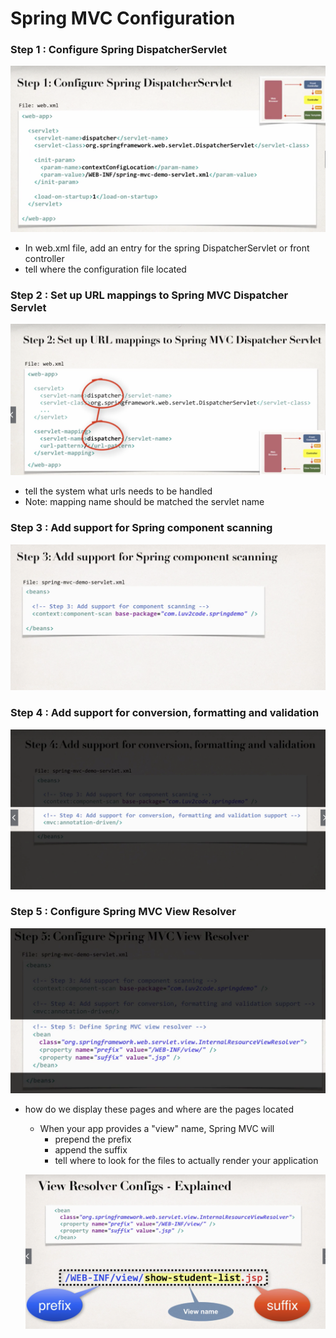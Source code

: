 # Spring MVC Configuration

### Step 1 : Configure Spring DispatcherServlet

![Spring%20MVC%20Configuration%2034bcf835825542f487a4a6f7a630b86b/Untitled.png](Spring%20MVC%20Configuration%2034bcf835825542f487a4a6f7a630b86b/Untitled.png)

- In web.xml file, add an entry for the spring DispatcherServlet or front controller
- tell where the configuration file located

### Step 2 : Set up URL mappings to Spring MVC Dispatcher Servlet

![Spring%20MVC%20Configuration%2034bcf835825542f487a4a6f7a630b86b/Untitled%201.png](Spring%20MVC%20Configuration%2034bcf835825542f487a4a6f7a630b86b/Untitled%201.png)

- tell the system what urls needs to be handled
- Note: mapping name should be matched the servlet name

### Step 3 : Add support for Spring component scanning

![Spring%20MVC%20Configuration%2034bcf835825542f487a4a6f7a630b86b/Untitled%202.png](Spring%20MVC%20Configuration%2034bcf835825542f487a4a6f7a630b86b/Untitled%202.png)

### Step 4 : Add support for conversion, formatting and validation

![Spring%20MVC%20Configuration%2034bcf835825542f487a4a6f7a630b86b/Untitled%203.png](Spring%20MVC%20Configuration%2034bcf835825542f487a4a6f7a630b86b/Untitled%203.png)

### Step 5 : Configure Spring MVC View Resolver

![Spring%20MVC%20Configuration%2034bcf835825542f487a4a6f7a630b86b/Untitled%204.png](Spring%20MVC%20Configuration%2034bcf835825542f487a4a6f7a630b86b/Untitled%204.png)

- how do we display these pages and where are the pages located
    - When your app provides a "view" name, Spring MVC will
        - prepend the prefix
        - append the suffix
        - tell where to look for the files to actually render your application

    ![Spring%20MVC%20Configuration%2034bcf835825542f487a4a6f7a630b86b/Untitled%205.png](Spring%20MVC%20Configuration%2034bcf835825542f487a4a6f7a630b86b/Untitled%205.png)